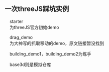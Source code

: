 <h2>一次threeJS踩坑实例</h2>
<p>&nbsp;&nbsp;&nbsp;&nbsp;starter<br>&nbsp;&nbsp;&nbsp;&nbsp;为threeJS官方初始demo</p>
<p>&nbsp;&nbsp;&nbsp;&nbsp;drag_demo<br>&nbsp;&nbsp;&nbsp;&nbsp;为大神写的抓取移动的demo，原文链接暂没找到</p>
<p>&nbsp;&nbsp;&nbsp;&nbsp;building_demo1，building_demo2为练手</p>
<p>&nbsp;&nbsp;&nbsp;&nbsp;base3d则是模拟仓库</p>
